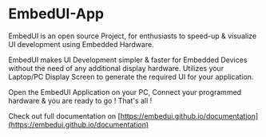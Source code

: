 # EmbedUI-App

EmbedUI  is an open source Project, for enthusiasts to speed-up & visualize UI development using Embedded Hardware.

EmbedUI makes UI Development simpler & faster for Embedded Devices without the need of any additional display hardware. Utilizes your Laptop/PC Display Screen to generate the required UI for your application.

Open the EmbedUI Application on your PC, Connect your programmed hardware & you are ready to go ! 
That's all !


Check out full documentation on [https://embedui.github.io/documentation](https://embedui.github.io/documentation)
